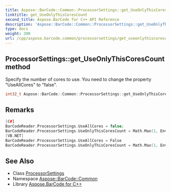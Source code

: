 ```yaml
---
title: Aspose::BarCode::Common::ProcessorSettings::get_UseOnlyThisCoresCount method
linktitle: get_UseOnlyThisCoresCount
second_title: Aspose.BarCode for C++ API Reference
description: 'Aspose::BarCode::Common::ProcessorSettings::get_UseOnlyThisCoresCount method. Specify the number of cores to use. You need to change the property "UseAllCores" to "false" in C++.'
type: docs
weight: 300
url: /cpp/aspose.barcode.common/processorsettings/get_useonlythiscorescount/
---
```

## ProcessorSettings::get_UseOnlyThisCoresCount method


Specify the number of cores to use. You need to change the property "UseAllCores" to "false".

```cpp
int32_t Aspose::BarCode::Common::ProcessorSettings::get_UseOnlyThisCoresCount() const
```

## Remarks



```cpp
[C#]
BarCodeReader.ProcessorSettings.UseAllCores = false;
BarCodeReader.ProcessorSettings.UseOnlyThisCoresCount = Math.Max(1, Environment.ProcessorCount / 2);
[VB.NET]
BarCodeReader.ProcessorSettings.UseAllCores = False
BarCodeReader.ProcessorSettings.UseOnlyThisCoresCount = Math.Max(1, Environment.ProcessorCount / 2)
```

## See Also

* Class [ProcessorSettings](../)
* Namespace [Aspose::BarCode::Common](../../)
* Library [Aspose.BarCode for C++](../../../)
